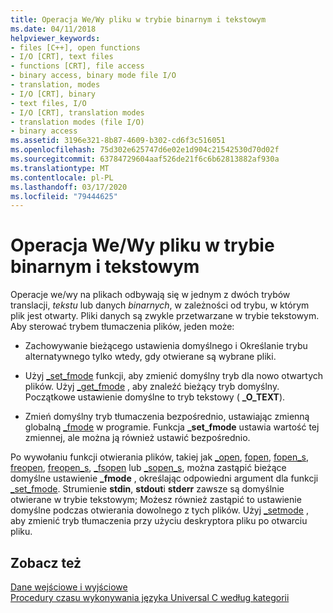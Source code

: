 ```yaml
---
title: Operacja We/Wy pliku w trybie binarnym i tekstowym
ms.date: 04/11/2018
helpviewer_keywords:
- files [C++], open functions
- I/O [CRT], text files
- functions [CRT], file access
- binary access, binary mode file I/O
- translation, modes
- I/O [CRT], binary
- text files, I/O
- I/O [CRT], translation modes
- translation modes (file I/O)
- binary access
ms.assetid: 3196e321-8b87-4609-b302-cd6f3c516051
ms.openlocfilehash: 75d302e625747d6e02e1d904c21542530d70d02f
ms.sourcegitcommit: 63784729604aaf526de21f6c6b62813882af930a
ms.translationtype: MT
ms.contentlocale: pl-PL
ms.lasthandoff: 03/17/2020
ms.locfileid: "79444625"
---
```

# <a name="text-and-binary-mode-file-io"></a>Operacja We/Wy pliku w trybie binarnym i tekstowym

Operacje we/wy na plikach odbywają się w jednym z dwóch trybów translacji, *tekstu* lub danych *binarnych*, w zależności od trybu, w którym plik jest otwarty. Pliki danych są zwykle przetwarzane w trybie tekstowym. Aby sterować trybem tłumaczenia plików, jeden może:

- Zachowywanie bieżącego ustawienia domyślnego i Określanie trybu alternatywnego tylko wtedy, gdy otwierane są wybrane pliki.

- Użyj [_set_fmode](../c-runtime-library/reference/set-fmode.md) funkcji, aby zmienić domyślny tryb dla nowo otwartych plików. Użyj [_get_fmode](../c-runtime-library/reference/get-fmode.md) , aby znaleźć bieżący tryb domyślny. Początkowe ustawienie domyślne to tryb tekstowy ( **_O_TEXT**).

- Zmień domyślny tryb tłumaczenia bezpośrednio, ustawiając zmienną globalną [_fmode](../c-runtime-library/fmode.md) w programie. Funkcja **_set_fmode** ustawia wartość tej zmiennej, ale można ją również ustawić bezpośrednio.

Po wywołaniu funkcji otwierania plików, takiej jak [_open](../c-runtime-library/reference/open-wopen.md), [fopen](../c-runtime-library/reference/fopen-wfopen.md), [fopen_s](../c-runtime-library/reference/fopen-s-wfopen-s.md), [freopen](../c-runtime-library/reference/freopen-wfreopen.md), [freopen_s](../c-runtime-library/reference/freopen-s-wfreopen-s.md), [_fsopen](../c-runtime-library/reference/fsopen-wfsopen.md) lub [_sopen_s](../c-runtime-library/reference/sopen-s-wsopen-s.md), można zastąpić bieżące domyślne ustawienie **_fmode** , określając odpowiedni argument dla funkcji [_set_fmode](../c-runtime-library/reference/set-fmode.md). Strumienie **stdin**, **stdout**i **stderr** zawsze są domyślnie otwierane w trybie tekstowym; Możesz również zastąpić to ustawienie domyślne podczas otwierania dowolnego z tych plików. Użyj [_setmode](../c-runtime-library/reference/setmode.md) , aby zmienić tryb tłumaczenia przy użyciu deskryptora pliku po otwarciu pliku.

## <a name="see-also"></a>Zobacz też

[Dane wejściowe i wyjściowe](../c-runtime-library/input-and-output.md)<br/>
[Procedury czasu wykonywania języka Universal C według kategorii](../c-runtime-library/run-time-routines-by-category.md)<br/>
